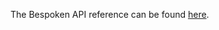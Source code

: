 <!-- 
Need this file until we can figure out how to either:
1. Style typedoc so it plays nicely with readthedocs
2. Force mkdocs to leave out the nav
For now, this exists to provide a link to the Typedoc API docs without a nav
-->

The Bespoken API reference can be found [here](api).